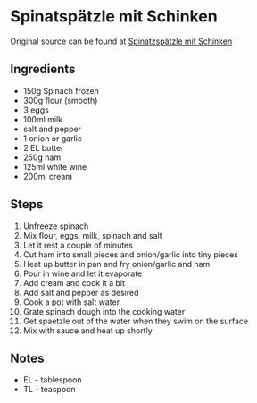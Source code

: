 # Spinatspätzle mit Schinken

Original source can be found at [Spinatzspätzle mit Schinken](https://www.gutekueche.at/spinatspaetzle-mit-schinken-rezept-23773)

## Ingredients

- 150g Spinach frozen
- 300g flour (smooth)
- 3 eggs
- 100ml milk
- salt and pepper
- 1 onion or garlic
- 2 EL butter
- 250g ham
- 125ml white wine
- 200ml cream



## Steps

1. Unfreeze spinach
2. Mix flour, eggs, milk, spinach and salt
3. Let it rest a couple of minutes
4. Cut ham into small pieces and onion/garlic into tiny pieces
5. Heat up butter in pan and fry onion/garlic and ham
6. Pour in wine and let it evaporate
7. Add cream and cook it a bit
8. Add salt and pepper as desired
9. Cook a pot with salt water
10. Grate spinach dough into the cooking water
11. Get spaetzle out of the water when they swim on the surface
12. Mix with sauce and heat up shortly


## Notes

- EL - tablespoon
- TL - teaspoon